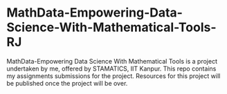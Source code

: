 # MathData-Empowering-Data-Science-With-Mathematical-Tools-RJ

MathData-Empowering Data Science With Mathematical Tools is a project undertaken by me, offered by STAMATICS, IIT Kanpur. 
This repo contains my assignments submissions for the project. Resources for this project will be published once the project will be over. 
